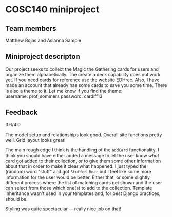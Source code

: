 # COSC140 miniproject

## Team members

Matthew Rojas and Asianna Sample

## Miniproject descripton

Our project seeks to collect the Magic the Gathering cards for users and organize them alphabetically. The create a deck capability does not work yet. If you need cards for reference use the website EDHrec. Also, I have made an account that already has some cards to save you some time. There is also a theme to it. Let me know if you find the theme:  
 username: prof_sommers
 password: cardiff13

## Feedback

3.6/4.0

The model setup and relationships look good.  Overall site functions pretty well.  Grid layout looks great!

The main rough edge I think is the handling of the `addCard` functionality.  I think you should have either added a message to let the user know _what_ card got added to their collection, or to give them some other information about that in order to make it clear what happened.  I just typed the (random) word "stuff" and got `Stuffed Bear` but I feel like some more information for the user would be better.  Either that, or some slightly different process where the list of matching cards get shown and the user can select from those which one(s) to add to the collection.  Template inheritance wasn't used in your templates and, for best Django practices, should be.

Styling was quite spectacular -- really nice job on that!

